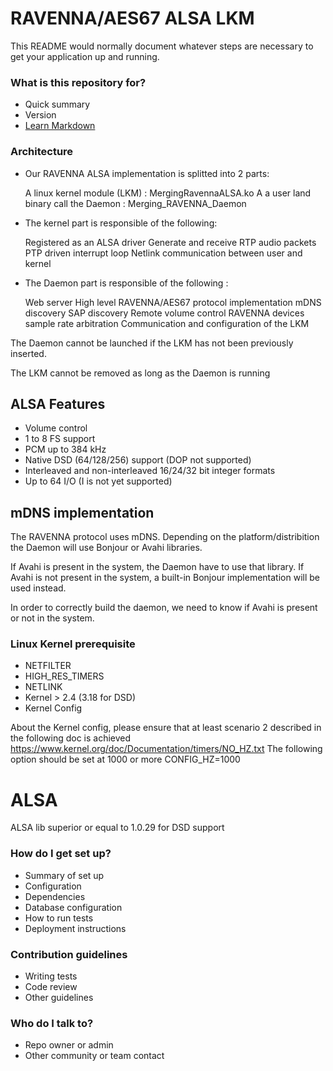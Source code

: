 # RAVENNA/AES67 ALSA LKM #

This README would normally document whatever steps are necessary to get your application up and running.

### What is this repository for? ###

* Quick summary
* Version
* [Learn Markdown](https://bitbucket.org/tutorials/markdowndemo)



### Architecture ###

* Our RAVENNA ALSA implementation is splitted into 2 parts:

    A linux kernel module (LKM) : MergingRavennaALSA.ko
    A a user land binary call the Daemon : Merging_RAVENNA_Daemon

* The kernel part is responsible of the following:

    Registered as an ALSA driver
    Generate and receive RTP audio packets
    PTP driven interrupt loop
    Netlink communication between user and kernel

* The Daemon part is responsible of the following :

    Web server
    High level RAVENNA/AES67 protocol implementation
        mDNS discovery
        SAP discovery
    Remote volume control
    RAVENNA devices sample rate arbitration
    Communication and configuration of the LKM

The Daemon cannot be launched if the LKM has not been previously inserted.

The LKM cannot be removed as long as the Daemon is running

## ALSA Features ##

* Volume control
* 1 to 8 FS support
* PCM up to 384 kHz
* Native DSD (64/128/256) support (DOP not supported)
* Interleaved and non-interleaved 16/24/32 bit integer formats
* Up to 64 I/O (I is not yet supported)

## mDNS implementation ##

The RAVENNA protocol uses mDNS. Depending on the platform/distribition the Daemon will use Bonjour or Avahi libraries.

If Avahi is present in the system, the Daemon have to use that library. If Avahi is not present in the system, a built-in Bonjour implementation will be used instead.

In order to correctly build the daemon, we need to know if Avahi is present or not in the system.

### Linux Kernel prerequisite ###

* NETFILTER
* HIGH_RES_TIMERS
* NETLINK
* Kernel > 2.4 (3.18 for DSD)
* Kernel Config

About the Kernel config, please ensure that at least scenario 2 described in the following doc is achieved
https://www.kernel.org/doc/Documentation/timers/NO_HZ.txt
The following option should be set at 1000 or more
CONFIG_HZ=1000
# ALSA #

ALSA lib superior or equal to 1.0.29 for DSD support


### How do I get set up? ###

* Summary of set up
* Configuration
* Dependencies
* Database configuration
* How to run tests
* Deployment instructions

### Contribution guidelines ###

* Writing tests
* Code review
* Other guidelines

### Who do I talk to? ###

* Repo owner or admin
* Other community or team contact